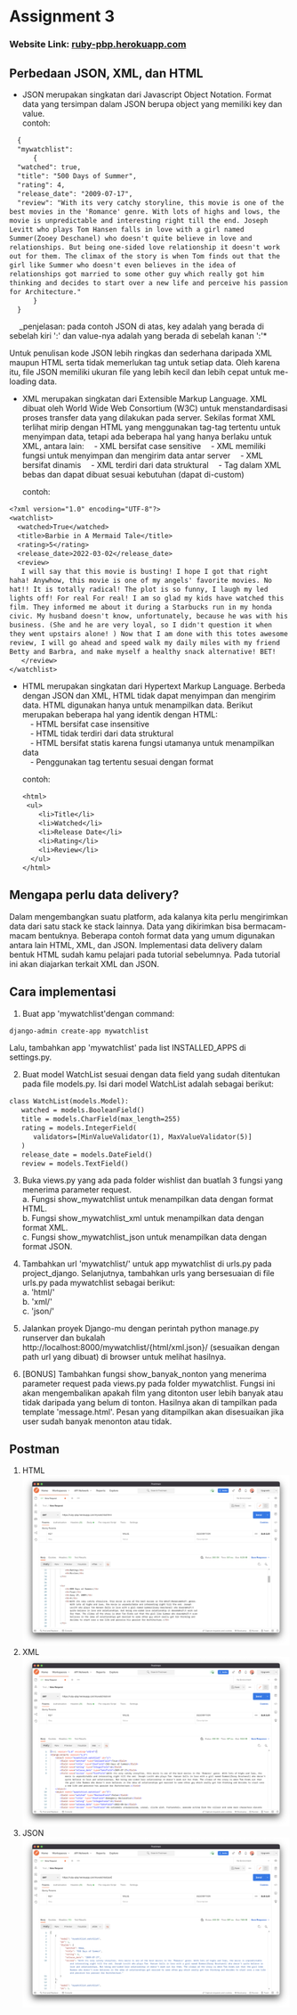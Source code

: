 # Assignment 3

### Website Link: [ruby-pbp.herokuapp.com](https://ruby-pbp.herokuapp.com/)

## Perbedaan JSON, XML, dan HTML

- JSON merupakan singkatan dari Javascript Object Notation. Format data yang tersimpan dalam JSON berupa object yang memiliki key dan value.  
  contoh:

```
  {
  "mywatchlist":
      {
  "watched": true,
  "title": "500 Days of Summer",
  "rating": 4,
  "release_date": "2009-07-17",
  "review": "With its very catchy storyline, this movie is one of the best movies in the 'Romance' genre. With lots of highs and lows, the movie is unpredictable and interesting right till the end. Joseph Levitt who plays Tom Hansen falls in love with a girl named Summer(Zooey Deschanel) who doesn't quite believe in love and relationships. But being one-sided love relationship it doesn't work out for them. The climax of the story is when Tom finds out that the girl like Summer who doesn't even believes in the idea of relationships got married to some other guy which really got him thinking and decides to start over a new life and perceive his passion for Architecture."
      }
  }
```

&emsp; \_penjelasan: pada contoh JSON di atas, key adalah yang berada di sebelah kiri ':' dan value-nya adalah yang berada di sebelah kanan ':'\*

Untuk penulisan kode JSON lebih ringkas dan sederhana daripada XML maupun HTML serta tidak memerlukan tag untuk setiap data. Oleh karena itu, file JSON memiliki ukuran file yang lebih kecil dan lebih cepat untuk me-loading data.

- XML merupakan singkatan dari Extensible Markup Language. XML dibuat oleh World Wide Web Consortium (W3C) untuk menstandardisasi proses transfer data yang dilakukan pada server. Sekilas format XML terlihat mirip dengan HTML yang menggunakan tag-tag tertentu untuk menyimpan data, tetapi ada beberapa hal yang hanya berlaku untuk XML, antara lain:
  &emsp;- XML bersifat case sensitive
  &emsp;- XML memiliki fungsi untuk menyimpan dan mengirim data antar server
  &emsp;- XML bersifat dinamis
  &emsp;- XML terdiri dari data struktural
  &emsp;- Tag dalam XML bebas dan dapat dibuat sesuai kebutuhan (dapat di-custom)

  contoh:

```
<?xml version="1.0" encoding="UTF-8"?>
<watchlist>
  <watched>True</watched>
  <title>Barbie in A Mermaid Tale</title>
  <rating>5</rating>
  <release_date>2022-03-02</release_date>
  <review>
   I will say that this movie is busting! I hope I got that right haha! Anywhow, this movie is one of my angels' favorite movies. No hat!! It is totally radical! The plot is so funny, I laugh my led lights off! For real For real! I am so glad my kids have watched this film. They informed me about it during a Starbucks run in my honda civic. My husband doesn't know, unfortunately, because he was with his business. (She and he are very loyal, so I didn't question it when they went upstairs alone! ) Now that I am done with this totes awesome review, I will go ahead and speed walk my daily miles with my friend Betty and Barbra, and make myself a healthy snack alternative! BET!
   </review>
</watchlist>
```

- HTML merupakan singkatan dari Hypertext Markup Language. Berbeda dengan JSON dan XML, HTML tidak dapat menyimpan dan mengirim data. HTML digunakan hanya untuk menampilkan data. Berikut merupakan beberapa hal yang identik dengan HTML:  
  &emsp;- HTML bersifat case insensitive  
  &emsp;- HTML tidak terdiri dari data struktural  
  &emsp;- HTML bersifat statis karena fungsi utamanya untuk menampilkan data  
  &emsp;- Penggunakan tag tertentu sesuai dengan format

  contoh:

  ```
  <html>
   <ul>
      <li>Title</li>
      <li>Watched</li>
      <li>Release Date</li>
      <li>Rating</li>
      <li>Review</li>
    </ul>
  </html>
  ```

## Mengapa perlu data delivery?

Dalam mengembangkan suatu platform, ada kalanya kita perlu mengirimkan data dari satu stack ke stack lainnya. Data yang dikirimkan bisa bermacam-macam bentuknya. Beberapa contoh format data yang umum digunakan antara lain HTML, XML, dan JSON. Implementasi data delivery dalam bentuk HTML sudah kamu pelajari pada tutorial sebelumnya. Pada tutorial ini akan diajarkan terkait XML dan JSON.

## Cara implementasi

1. Buat app 'mywatchlist'dengan command:

```
django-admin create-app mywatchlist
```

Lalu, tambahkan app 'mywatchlist' pada list INSTALLED_APPS di settings.py.

2. Buat model WatchList sesuai dengan data field yang sudah ditentukan pada file models.py. Isi dari model WatchList adalah sebagai berikut:

```
class WatchList(models.Model):
   watched = models.BooleanField()
   title = models.CharField(max_length=255)
   rating = models.IntegerField(
      validators=[MinValueValidator(1), MaxValueValidator(5)]
   )
   release_date = models.DateField()
   review = models.TextField()
```

3. Buka views.py yang ada pada folder wishlist dan buatlah 3 fungsi yang menerima parameter request.  
   a. Fungsi show_mywatchlist untuk menampilkan data dengan format HTML.  
   b. Fungsi show_mywatchlist_xml untuk menampilkan data dengan format XML.  
   c. Fungsi show_mywatchlist_json untuk menampilkan data dengan format JSON.

4. Tambahkan url 'mywatchlist/' untuk app mywatchlist di urls.py pada project_django. Selanjutnya, tambahkan urls yang bersesuaian di file urls.py pada mywatchlist sebagai berikut:  
   a. 'html/'  
   b. 'xml/'  
   c. 'json/'

5. Jalankan proyek Django-mu dengan perintah python manage.py runserver dan bukalah http://localhost:8000/mywatchlist/{html/xml.json}/ (sesuaikan dengan path url yang dibuat) di browser untuk melihat hasilnya.

6. [BONUS] Tambahkan fungsi show_banyak_nonton yang menerima parameter request pada views.py pada folder mywatchlist. Fungsi ini akan mengembalikan apakah film yang ditonton user lebih banyak atau tidak daripada yang belum di tonton. Hasilnya akan di tampilkan pada template 'message.html'. Pesan yang ditampilkan akan disesuaikan jika user sudah banyak menonton atau tidak.

## Postman

1. HTML
   ![/mywatchlist/html](/public/images/mywatchlist_html.png)
2. XML
   ![/mywatchlist/xml](/public/images/mywatchlist_xml.png)
3. JSON
   ![/mywatchlist/json](/public/images/mywatchlist_json.png)

```

```
